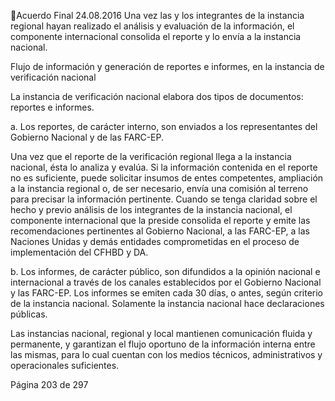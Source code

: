 Acuerdo Final 
24.08.2016 
Una  vez  las  y  los  integrantes  de  la  instancia  regional  hayan  realizado  el  análisis  y  evaluación  de  la 
información, el componente internacional consolida el reporte y lo envía a la instancia nacional.  
 
Flujo de información y generación de reportes e informes, en la instancia de verificación nacional  
 
La instancia de verificación nacional elabora dos tipos de documentos: reportes e informes.  
 
a. Los  reportes,  de  carácter  interno,  son  enviados  a  los  representantes  del  Gobierno 
Nacional y de las FARC-EP. 
 
Una  vez  que  el  reporte  de  la  verificación  regional  llega  a  la  instancia  nacional,  ésta  lo 
analiza y evalúa. Si la información contenida en el reporte no es suficiente, puede solicitar 
insumos  de  entes  competentes,  ampliación  a  la  instancia  regional  o,  de  ser  necesario, 
envía una comisión al terreno para precisar la información pertinente. Cuando se tenga 
claridad  sobre  el  hecho  y  previo  análisis  de  los  integrantes  de  la  instancia  nacional,  el 
componente  internacional  que  la  preside  consolida  el  reporte  y  emite  las 
recomendaciones pertinentes al Gobierno Nacional, a las FARC-EP, a las Naciones Unidas 
y demás entidades comprometidas en el proceso de implementación del CFHBD y DA. 
 
b. Los informes, de carácter público, son difundidos a la opinión nacional e internacional a 
través de los canales establecidos por el Gobierno Nacional y las FARC-EP. Los informes 
se  emiten  cada  30  días,  o  antes,  según  criterio  de  la  instancia  nacional.  Solamente  la 
instancia nacional hace declaraciones públicas. 
 
Las instancias nacional, regional y local mantienen comunicación fluida y permanente, y 
garantizan  el  flujo  oportuno  de  la  información  interna  entre  las  mismas,  para  lo  cual 
cuentan con los medios técnicos, administrativos y operacionales suficientes. 
 
 
 
 
 
 
 
 
 
 
 
 
 
Página 203 de 297 
 

